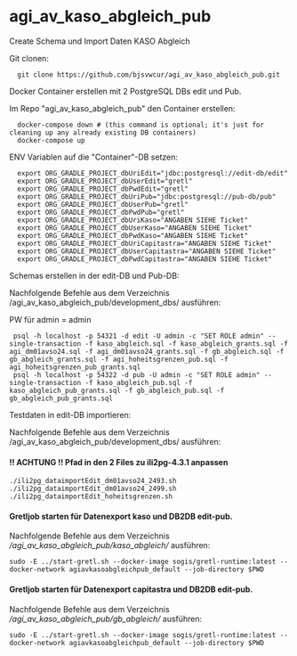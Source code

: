 # agi_av_kaso_abgleich_pub

Create Schema und Import Daten KASO Abgleich

Git clonen:
```
  git clone https://github.com/bjsvwcur/agi_av_kaso_abgleich_pub.git
```

Docker Container erstellen mit 2 PostgreSQL DBs edit und Pub.

Im Repo "agi_av_kaso_abgleich_pub" den Container erstellen: 

```
  docker-compose down # (this command is optional; it's just for cleaning up any already existing DB containers)
  docker-compose up
```

ENV Variablen auf die "Container"-DB setzen:
```
  export ORG_GRADLE_PROJECT_dbUriEdit="jdbc:postgresql://edit-db/edit"
  export ORG_GRADLE_PROJECT_dbUserEdit="gretl"
  export ORG_GRADLE_PROJECT_dbPwdEdit="gretl"
  export ORG_GRADLE_PROJECT_dbUriPub="jdbc:postgresql://pub-db/pub"
  export ORG_GRADLE_PROJECT_dbUserPub="gretl"
  export ORG_GRADLE_PROJECT_dbPwdPub="gretl"
  export ORG_GRADLE_PROJECT_dbUriKaso="ANGABEN SIEHE Ticket"
  export ORG_GRADLE_PROJECT_dbUserKaso="ANGABEN SIEHE Ticket"
  export ORG_GRADLE_PROJECT_dbPwdKaso="ANGABEN SIEHE Ticket"
  export ORG_GRADLE_PROJECT_dbUriCapitastra="ANGABEN SIEHE Ticket"
  export ORG_GRADLE_PROJECT_dbUserCapitastra="ANGABEN SIEHE Ticket"
  export ORG_GRADLE_PROJECT_dbPwdCapitastra="ANGABEN SIEHE Ticket"
```

Schemas erstellen in der edit-DB und Pub-DB:

Nachfolgende Befehle aus dem Verzeichnis /agi_av_kaso_abgleich_pub/development_dbs/ ausführen:

PW für admin = admin
```
 psql -h localhost -p 54321 -d edit -U admin -c "SET ROLE admin" --single-transaction -f kaso_abgleich.sql -f kaso_abgleich_grants.sql -f agi_dm01avso24.sql -f agi_dm01avso24_grants.sql -f gb_abgleich.sql -f gb_abgleich_grants.sql -f agi_hoheitsgrenzen_pub.sql -f agi_hoheitsgrenzen_pub_grants.sql
 psql -h localhost -p 54322 -d pub -U admin -c "SET ROLE admin" --single-transaction -f kaso_abgleich_pub.sql -f kaso_abgleich_pub_grants.sql -f gb_abgleich_pub.sql -f gb_abgleich_pub_grants.sql
```

Testdaten in edit-DB importieren:

Nachfolgende Befehle aus dem Verzeichnis /agi_av_kaso_abgleich_pub/development_dbs/ ausführen:

#### !! ACHTUNG !! Pfad in den 2 Files zu ili2pg-4.3.1 anpassen
```
./ili2pg_dataimportEdit_dm01avso24_2493.sh
./ili2pg_dataimportEdit_dm01avso24_2499.sh
./ili2pg_dataimportEdit_hoheitsgrenzen.sh
```

#### Gretljob starten für Datenexport kaso und DB2DB edit-pub.

Nachfolgende Befehle aus dem Verzeichnis */agi_av_kaso_abgleich_pub/kaso_abgleich/* ausführen:
```
sudo -E ../start-gretl.sh --docker-image sogis/gretl-runtime:latest --docker-network agiavkasoabgleichpub_default --job-directory $PWD
```

#### Gretljob starten für Datenexport capitastra und DB2DB edit-pub.

Nachfolgende Befehle aus dem Verzeichnis */agi_av_kaso_abgleich_pub/gb_abgleich/* ausführen:
```
sudo -E ../start-gretl.sh --docker-image sogis/gretl-runtime:latest --docker-network agiavkasoabgleichpub_default --job-directory $PWD
```

